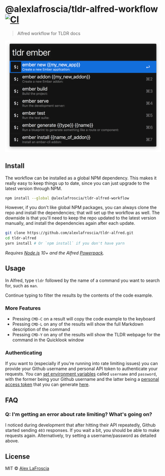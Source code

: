 # @alexlafroscia/tldr-alfred-workflow [![CI](https://github.com/alexlafroscia/tldr-alfred/workflows/CI/badge.svg)](https://github.com/alexlafroscia/tldr-alfred/actions?query=workflow%3ACI)

> Alfred workflow for TLDR docs

![Screenshot](./docs/screenshot.png)

## Install

The workflow can be installed as a global NPM dependency. This makes it really easy to keep things up to date, since you can just upgrade to the latest version through NPM.

```bash
npm install --global @alexlafroscia/tldr-alfred-workflow
```

However, if you don't like global NPM packages, you can always clone the repo and install the dependencies; that will set up the workflow as well. The downside is that you'll need to keep the repo updated to the latest version manually, and install the dependencies again after each update.

```bash
git clone https://github.com/alexlafroscia/tldr-alfred.git
cd tldr-alfred
yarn install # Or `npm install` if you don't have yarn
```

*Requires [Node.js](https://nodejs.org) 10+ and the Alfred [Powerpack](https://www.alfredapp.com/powerpack/).*

## Usage

In Alfred, type `tldr` followed by the name of a command you want to search for, such as `man`.

Continue typing to filter the results by the contents of the code example.

### More Features

- Pressing `CMD-C` on a result will copy the code example to the keyboard
- Pressing `CMD-L` on any of the results will show the full Markdown description of the command
- Pressing `CMD-Y` on any of the results will show the TLDR webpage for the command in the Quicklook window

### Authenticating

If you want to (especially if you're running into rate limiting issues) you can provide your Github username and personal API token to authenticate your requests. You can [set environment variables](https://www.alfredapp.com/help/workflows/script-environment-variables/) called `username` and `password`, with the former being your Github username and the latter being a [personal access token](https://github.com/blog/1509-personal-api-tokens) that you can generate [here](https://github.com/settings/tokens).

## FAQ

### Q: I'm getting an error about rate limiting? What's going on?

I noticed during development that after hitting their API repeatedly, Github started sending `403` responses. If you wait a bit, you should be able to make requests again. Alternatively, try setting a username/password as detailed above.

## License

MIT © [Alex LaFroscia](https://github.com/alexlafroscia)

